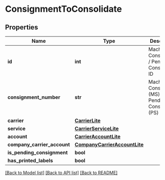 # ConsignmentToConsolidate

## Properties
Name | Type | Description | Notes
------------ | ------------- | ------------- | -------------
**id** | **int** | Machship&#x27;s Consignment / Pending Consignment ID | [optional] 
**consignment_number** | **str** | Machship&#x27;s Consignment (MS) or Pending Consignment (PS) number | [optional] 
**carrier** | [**CarrierLite**](CarrierLite.md) |  | [optional] 
**service** | [**CarrierServiceLite**](CarrierServiceLite.md) |  | [optional] 
**account** | [**CarrierAccountLite**](CarrierAccountLite.md) |  | [optional] 
**company_carrier_account** | [**CompanyCarrierAccountLite**](CompanyCarrierAccountLite.md) |  | [optional] 
**is_pending_consignment** | **bool** |  | [optional] 
**has_printed_labels** | **bool** |  | [optional] 

[[Back to Model list]](../README.md#documentation-for-models) [[Back to API list]](../README.md#documentation-for-api-endpoints) [[Back to README]](../README.md)

